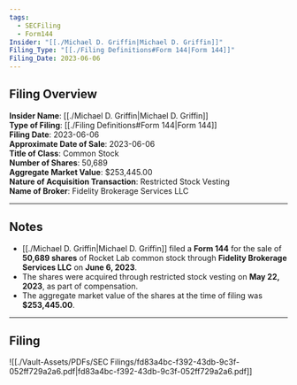```yaml
---
tags:
  - SECFiling
  - Form144
Insider: "[[./Michael D. Griffin|Michael D. Griffin]]"
Filing_Type: "[[./Filing Definitions#Form 144|Form 144]]"
Filing_Date: 2023-06-06
---
```

## Filing Overview

**Insider Name**: [[./Michael D. Griffin|Michael D. Griffin]]  
**Type of Filing**: [[./Filing Definitions#Form 144|Form 144]]  
**Filing Date**: 2023-06-06  
**Approximate Date of Sale**: 2023-06-06  
**Title of Class**: Common Stock  
**Number of Shares**: 50,689  
**Aggregate Market Value**: $253,445.00  
**Nature of Acquisition Transaction**: Restricted Stock Vesting  
**Name of Broker**: Fidelity Brokerage Services LLC  

---
## Notes

- [[./Michael D. Griffin|Michael D. Griffin]] filed a **Form 144** for the sale of **50,689 shares** of Rocket Lab common stock through **Fidelity Brokerage Services LLC** on **June 6, 2023**.  
- The shares were acquired through restricted stock vesting on **May 22, 2023**, as part of compensation.  
- The aggregate market value of the shares at the time of filing was **$253,445.00**.  

---
## Filing

![[./Vault-Assets/PDFs/SEC Filings/fd83a4bc-f392-43db-9c3f-052ff729a2a6.pdf|fd83a4bc-f392-43db-9c3f-052ff729a2a6.pdf]]
